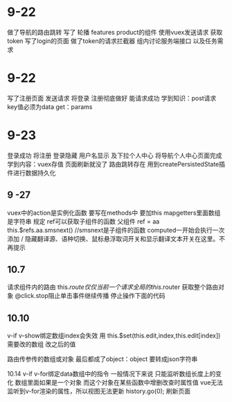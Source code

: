 # 9-22 
做了导航的路由跳转 
写了 轮播 features product的组件
使用vuex发送请求 获取token 
写了login的页面 做了token的请求拦截器  组内讨论服务端接口 以及任务需求
# 9-22
写了注册页面 发送请求  将登录 注册彻底做好 能请求成功 
学到知识：post请求key值必须为data  get：params
# 9-23
登录成功 将注册 登录隐藏  用户名显示 及下拉个人中心
将导航个人中心页面完成   
学到内容：vuex存值 页面刷新就没了 路由跳转存在 用到createPersistedState插件进行数据持久化

## 9 -27
vuex中的action是实例化函数 要写在methods中 要加this   mapgetters里面数组是字符串  规定
ref可以获取子组件的函数   父组件 ref = aa    this.$refs.aa.smsnext()  //smsnext是子组件的函数
computed一开始会执行一次
添加 / 隐藏翻译源、语种切换、鼠标悬浮取词开关和显示翻译文本开关在这里。不再提示

## 10.7
请求组件内的路由 this.$route 仅仅当前一个
请求全局的 this.$router 获取整个路由对象
@click.stop阻止单击事件继续传播 停止操作下面的代码

## 10.10
v-if v-show绑定数组index会失效 用 this.$set(this.edit,index,this.edit[index])  
                                            需要改的数组           改之后的值

路由传参传的数组或对象 最后都成了object：object 要转成json字符串

10.14
v-if v-for绑定data数组中的指令 一般情况下来说 只能监听数组长度上的变化  数组里面如果是一个对象 而这个对象在某些函数中增删改查时属性值 vue无法监听到v-for渲染的属性，所以视图无法更新
   history.go(0); 刷新页面





